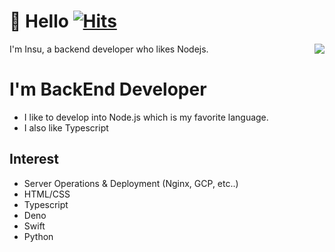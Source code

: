 # 👋 Hello [![Hits](https://hits.seeyoufarm.com/api/count/incr/badge.svg?url=https%3A%2F%2Fgithub.com%2FHeavyrisem&count_bg=%2379C83D&title_bg=%23555555&icon=&icon_color=%23E7E7E7&title=hits&edge_flat=false)](https://hits.seeyoufarm.com)

<img align="right" src="https://github-readme-stats.vercel.app/api/top-langs/?username=heavyrisem&layout=compact&theme=graywhite&hide=Jupyter%20Notebook" />

I'm Insu, a backend developer who likes Nodejs.


# I'm BackEnd Developer
- I like to develop into Node.js which is my favorite language.
- I also like Typescript

## Interest
- Server Operations & Deployment (Nginx, GCP, etc..)
- HTML/CSS
- Typescript
- Deno
- Swift
- Python
